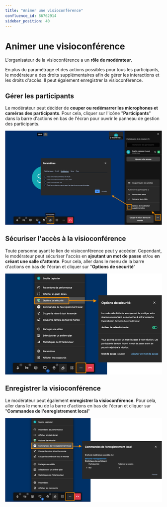 ```yaml
---
title: "Animer une visioconférence"
confluence_id: 86762914
sidebar_position: 40
---
```

# Animer une visioconférence


L'organisateur de la visioconférence a un **rôle de modérateur.**

En plus du paramétrage et des actions possibles pour tous les participants, le modérateur a des droits supplémentaires afin de gérer les interactions et les droits d'accès. Il peut également enregistrer la visioconférence.


## Gérer les participants

Le modérateur peut décider de **couper ou redémarrer les microphones et caméras des participants**.
Pour cela, cliquer sur l'icône "**Participants**" dans la barre d'actions en bas de l'écran pour ouvrir le panneau de gestion des participants.


![](../../attachments/86762914/86764883.png)


## Sécuriser l'accès à la visioconférence

Toute personne ayant le lien de visioconférence peut y accéder. Cependant, le modérateur peut sécuriser l'accès en **ajoutant un mot de passe** et/ou **en créant une salle d'attente**.
Pour cela, aller dans le menu de la barre d'actions en bas de l'écran et cliquer sur "**Options de sécurité**"


![](../../attachments/86762914/86764882.png)


## Enregistrer la visioconférence

Le modérateur peut également **enregistrer la visioconférence**.
Pour cela, aller dans le menu de la barre d'actions en bas de l'écran et cliquer sur "**Commandes de l'enregistrement local**"

![](../../attachments/86762914/86764881.png)


